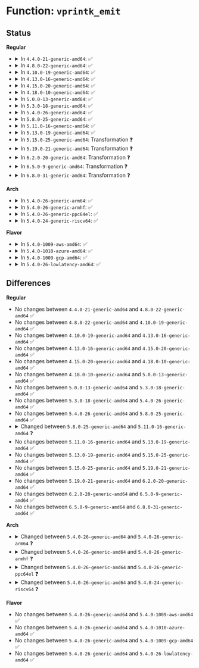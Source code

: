 # Function: <code>vprintk_emit</code>

## Status
<b>Regular</b>
<ul>
<li>
<details>
<summary>In <code>4.4.0-21-generic-amd64</code>: ✅</summary>

```c
int vprintk_emit(int facility, int level, const char * dict, size_t dictlen, const char * fmt, struct __va_list_tag * args)
```

```json
{
  "name": "vprintk_emit",
  "collision_type": "Unique Global",
  "inline_type": "No",
  "funcs": [
    {
      "addr": 18446744071579731120,
      "name": "vprintk_emit",
      "external": true,
      "loc": "kernel/printk/printk.c:1659",
      "file": "kernel/printk/printk.c",
      "inline": "seen, unknown",
      "caller_inline": [],
      "caller_func": [
        "kernel/printk/printk.c:vprintk",
        "kernel/printk/printk.c:printk_emit",
        "kernel/printk/printk.c:printk_deferred",
        "drivers/base/core.c:dev_vprintk_emit"
      ]
    }
  ],
  "symbols": [
    {
      "addr": 18446744071579731120,
      "name": "vprintk_emit",
      "section": ".text",
      "bind": "STB_GLOBAL",
      "size": 1310
    }
  ]
}
```
</details>
</li>
<li>
<details>
<summary>In <code>4.8.0-22-generic-amd64</code>: ✅</summary>

```c
int vprintk_emit(int facility, int level, const char * dict, size_t dictlen, const char * fmt, struct __va_list_tag * args)
```

```json
{
  "name": "vprintk_emit",
  "collision_type": "Unique Global",
  "inline_type": "No",
  "funcs": [
    {
      "addr": 18446744071579750256,
      "name": "vprintk_emit",
      "external": true,
      "loc": "kernel/printk/printk.c:1736",
      "file": "kernel/printk/printk.c",
      "inline": "seen, unknown",
      "caller_inline": [],
      "caller_func": [
        "kernel/printk/printk.c:printk_deferred",
        "kernel/printk/printk.c:printk_emit",
        "kernel/printk/printk.c:vprintk",
        "drivers/base/core.c:dev_vprintk_emit"
      ]
    }
  ],
  "symbols": [
    {
      "addr": 18446744071579750256,
      "name": "vprintk_emit",
      "section": ".text",
      "bind": "STB_GLOBAL",
      "size": 1284
    }
  ]
}
```
</details>
</li>
<li>
<details>
<summary>In <code>4.10.0-19-generic-amd64</code>: ✅</summary>

```c
int vprintk_emit(int facility, int level, const char * dict, size_t dictlen, const char * fmt, struct __va_list_tag * args)
```

```json
{
  "name": "vprintk_emit",
  "collision_type": "Unique Global",
  "inline_type": "No",
  "funcs": [
    {
      "addr": 18446744071579776528,
      "name": "vprintk_emit",
      "external": true,
      "loc": "kernel/printk/printk.c:1668",
      "file": "kernel/printk/printk.c",
      "inline": "seen, unknown",
      "caller_inline": [],
      "caller_func": [
        "kernel/printk/printk.c:printk_deferred",
        "kernel/printk/printk.c:printk_emit",
        "kernel/printk/printk.c:vprintk",
        "drivers/base/core.c:dev_vprintk_emit"
      ]
    }
  ],
  "symbols": [
    {
      "addr": 18446744071579776528,
      "name": "vprintk_emit",
      "section": ".text",
      "bind": "STB_GLOBAL",
      "size": 1179
    }
  ]
}
```
</details>
</li>
<li>
<details>
<summary>In <code>4.13.0-16-generic-amd64</code>: ✅</summary>

```c
int vprintk_emit(int facility, int level, const char * dict, size_t dictlen, const char * fmt, struct __va_list_tag * args)
```

```json
{
  "name": "vprintk_emit",
  "collision_type": "Unique Global",
  "inline_type": "No",
  "funcs": [
    {
      "addr": 18446744071579776144,
      "name": "vprintk_emit",
      "external": true,
      "loc": "kernel/printk/printk.c:1695",
      "file": "kernel/printk/printk.c",
      "inline": "seen, unknown",
      "caller_inline": [],
      "caller_func": [
        "kernel/printk/printk.c:vprintk_deferred",
        "kernel/printk/printk.c:printk_emit",
        "drivers/base/core.c:dev_vprintk_emit"
      ]
    }
  ],
  "symbols": [
    {
      "addr": 18446744071579776144,
      "name": "vprintk_emit",
      "section": ".text",
      "bind": "STB_GLOBAL",
      "size": 915
    }
  ]
}
```
</details>
</li>
<li>
<details>
<summary>In <code>4.15.0-20-generic-amd64</code>: ✅</summary>

```c
int vprintk_emit(int facility, int level, const char * dict, size_t dictlen, const char * fmt, struct __va_list_tag * args)
```

```json
{
  "name": "vprintk_emit",
  "collision_type": "Unique Global",
  "inline_type": "No",
  "funcs": [
    {
      "addr": 18446744071579808080,
      "name": "vprintk_emit",
      "external": true,
      "loc": "kernel/printk/printk.c:1683",
      "file": "kernel/printk/printk.c",
      "inline": "seen, unknown",
      "caller_inline": [],
      "caller_func": [
        "kernel/printk/printk.c:vprintk_deferred",
        "kernel/printk/printk.c:printk_emit",
        "drivers/base/core.c:dev_vprintk_emit"
      ]
    }
  ],
  "symbols": [
    {
      "addr": 18446744071579808080,
      "name": "vprintk_emit",
      "section": ".text",
      "bind": "STB_GLOBAL",
      "size": 915
    }
  ]
}
```
</details>
</li>
<li>
<details>
<summary>In <code>4.18.0-10-generic-amd64</code>: ✅</summary>

```c
int vprintk_emit(int facility, int level, const char * dict, size_t dictlen, const char * fmt, struct __va_list_tag * args)
```

```json
{
  "name": "vprintk_emit",
  "collision_type": "Unique Global",
  "inline_type": "No",
  "funcs": [
    {
      "addr": 18446744071579846416,
      "name": "vprintk_emit",
      "external": true,
      "loc": "kernel/printk/printk.c:1881",
      "file": "kernel/printk/printk.c",
      "inline": "seen, unknown",
      "caller_inline": [],
      "caller_func": [
        "kernel/printk/printk.c:vprintk_deferred",
        "kernel/printk/printk.c:printk_emit",
        "drivers/base/core.c:dev_vprintk_emit"
      ]
    }
  ],
  "symbols": [
    {
      "addr": 18446744071579846416,
      "name": "vprintk_emit",
      "section": ".text",
      "bind": "STB_GLOBAL",
      "size": 577
    }
  ]
}
```
</details>
</li>
<li>
<details>
<summary>In <code>5.0.0-13-generic-amd64</code>: ✅</summary>

```c
int vprintk_emit(int facility, int level, const char * dict, size_t dictlen, const char * fmt, struct __va_list_tag * args)
```

```json
{
  "name": "vprintk_emit",
  "collision_type": "Unique Global",
  "inline_type": "No",
  "funcs": [
    {
      "addr": 18446744071579893408,
      "name": "vprintk_emit",
      "external": true,
      "loc": "kernel/printk/printk.c:1893",
      "file": "kernel/printk/printk.c",
      "inline": "seen, unknown",
      "caller_inline": [],
      "caller_func": [
        "kernel/printk/printk.c:vprintk_deferred",
        "drivers/base/core.c:dev_vprintk_emit"
      ]
    }
  ],
  "symbols": [
    {
      "addr": 18446744071579893408,
      "name": "vprintk_emit",
      "section": ".text",
      "bind": "STB_GLOBAL",
      "size": 615
    }
  ]
}
```
</details>
</li>
<li>
<details>
<summary>In <code>5.3.0-18-generic-amd64</code>: ✅</summary>

```c
int vprintk_emit(int facility, int level, const char * dict, size_t dictlen, const char * fmt, struct __va_list_tag * args)
```

```json
{
  "name": "vprintk_emit",
  "collision_type": "Unique Global",
  "inline_type": "No",
  "funcs": [
    {
      "addr": 18446744071579928160,
      "name": "vprintk_emit",
      "external": true,
      "loc": "kernel/printk/printk.c:1944",
      "file": "kernel/printk/printk.c",
      "inline": "seen, unknown",
      "caller_inline": [],
      "caller_func": [
        "kernel/printk/printk.c:vprintk_deferred",
        "drivers/base/core.c:dev_vprintk_emit"
      ]
    }
  ],
  "symbols": [
    {
      "addr": 18446744071579928160,
      "name": "vprintk_emit",
      "section": ".text",
      "bind": "STB_GLOBAL",
      "size": 632
    }
  ]
}
```
</details>
</li>
<li>
<details>
<summary>In <code>5.4.0-26-generic-amd64</code>: ✅</summary>

```c
int vprintk_emit(int facility, int level, const char * dict, size_t dictlen, const char * fmt, struct __va_list_tag * args)
```

```json
{
  "name": "vprintk_emit",
  "collision_type": "Unique Global",
  "inline_type": "No",
  "funcs": [
    {
      "addr": 18446744071579978304,
      "name": "vprintk_emit",
      "external": true,
      "loc": "kernel/printk/printk.c:1954",
      "file": "kernel/printk/printk.c",
      "inline": "seen, unknown",
      "caller_inline": [],
      "caller_func": [
        "kernel/printk/printk.c:vprintk_deferred",
        "drivers/base/core.c:dev_vprintk_emit"
      ]
    }
  ],
  "symbols": [
    {
      "addr": 18446744071579978304,
      "name": "vprintk_emit",
      "section": ".text",
      "bind": "STB_GLOBAL",
      "size": 632
    }
  ]
}
```
</details>
</li>
<li>
<details>
<summary>In <code>5.8.0-25-generic-amd64</code>: ✅</summary>

```c
int vprintk_emit(int facility, int level, const char * dict, size_t dictlen, const char * fmt, struct __va_list_tag * args)
```

```json
{
  "name": "vprintk_emit",
  "collision_type": "Unique Global",
  "inline_type": "No",
  "funcs": [
    {
      "addr": 18446744071580025280,
      "name": "vprintk_emit",
      "external": true,
      "loc": "kernel/printk/printk.c:1979",
      "file": "kernel/printk/printk.c",
      "inline": "seen, unknown",
      "caller_inline": [],
      "caller_func": [
        "kernel/printk/printk.c:vprintk_deferred",
        "kernel/printk/printk.c:vprintk_default",
        "drivers/base/core.c:dev_vprintk_emit"
      ]
    }
  ],
  "symbols": [
    {
      "addr": 18446744071580025280,
      "name": "vprintk_emit",
      "section": ".text",
      "bind": "STB_GLOBAL",
      "size": 354
    }
  ]
}
```
</details>
</li>
<li>
<details>
<summary>In <code>5.11.0-16-generic-amd64</code>: ✅</summary>

```c
int vprintk_emit(int facility, int level, const struct dev_printk_info * dev_info, const char * fmt, struct __va_list_tag * args)
```

```json
{
  "name": "vprintk_emit",
  "collision_type": "Unique Global",
  "inline_type": "No",
  "funcs": [
    {
      "addr": 18446744071580004800,
      "name": "vprintk_emit",
      "external": true,
      "loc": "kernel/printk/printk.c:2060",
      "file": "kernel/printk/printk.c",
      "inline": "seen, unknown",
      "caller_inline": [],
      "caller_func": [
        "kernel/printk/printk.c:vprintk_deferred",
        "kernel/printk/printk.c:vprintk_default",
        "drivers/base/core.c:dev_vprintk_emit"
      ]
    }
  ],
  "symbols": [
    {
      "addr": 18446744071580004800,
      "name": "vprintk_emit",
      "section": ".text",
      "bind": "STB_GLOBAL",
      "size": 287
    }
  ]
}
```
</details>
</li>
<li>
<details>
<summary>In <code>5.13.0-19-generic-amd64</code>: ✅</summary>

```c
int vprintk_emit(int facility, int level, const struct dev_printk_info * dev_info, const char * fmt, struct __va_list_tag * args)
```

```json
{
  "name": "vprintk_emit",
  "collision_type": "Unique Global",
  "inline_type": "No",
  "funcs": [
    {
      "addr": 18446744071580006240,
      "name": "vprintk_emit",
      "external": true,
      "loc": "kernel/printk/printk.c:2136",
      "file": "kernel/printk/printk.c",
      "inline": "seen, unknown",
      "caller_inline": [],
      "caller_func": [
        "kernel/printk/printk.c:vprintk_deferred",
        "kernel/printk/printk.c:vprintk_default",
        "drivers/base/core.c:dev_vprintk_emit"
      ]
    }
  ],
  "symbols": [
    {
      "addr": 18446744071580006240,
      "name": "vprintk_emit",
      "section": ".text",
      "bind": "STB_GLOBAL",
      "size": 602
    }
  ]
}
```
</details>
</li>
<li>
<details>
<summary>In <code>5.15.0-25-generic-amd64</code>: Transformation ❓</summary>

```c
int vprintk_emit(int facility, int level, const struct dev_printk_info * dev_info, const char * fmt, struct __va_list_tag * args)
```

```json
{
  "name": "vprintk_emit",
  "collision_type": "Unique Global",
  "inline_type": "No",
  "funcs": [
    {
      "addr": 0,
      "name": "vprintk_emit",
      "external": true,
      "loc": "kernel/printk/printk.c:2209",
      "file": "kernel/printk/printk.c",
      "inline": "seen, unknown",
      "caller_inline": [],
      "caller_func": [
        "kernel/printk/printk.c:vprintk_deferred",
        "kernel/printk/printk.c:vprintk_default",
        "drivers/base/core.c:dev_vprintk_emit"
      ]
    }
  ],
  "symbols": [
    {
      "addr": 18446744071592133864,
      "name": "vprintk_emit.cold",
      "section": ".text",
      "bind": "STB_LOCAL",
      "size": 60
    },
    {
      "addr": 18446744071580139104,
      "name": "vprintk_emit",
      "section": ".text",
      "bind": "STB_GLOBAL",
      "size": 554
    }
  ]
}
```
</details>
</li>
<li>
<details>
<summary>In <code>5.19.0-21-generic-amd64</code>: Transformation ❓</summary>

```c
int vprintk_emit(int facility, int level, const struct dev_printk_info * dev_info, const char * fmt, struct __va_list_tag * args)
```

```json
{
  "name": "vprintk_emit",
  "collision_type": "Unique Global",
  "inline_type": "No",
  "funcs": [
    {
      "addr": 0,
      "name": "vprintk_emit",
      "external": true,
      "loc": "kernel/printk/printk.c:2230",
      "file": "kernel/printk/printk.c",
      "inline": "seen, unknown",
      "caller_inline": [],
      "caller_func": [
        "kernel/printk/printk.c:vprintk_deferred",
        "kernel/printk/printk.c:vprintk_default",
        "drivers/base/core.c:dev_vprintk_emit"
      ]
    }
  ],
  "symbols": [
    {
      "addr": 18446744071593904576,
      "name": "vprintk_emit.cold",
      "section": ".text",
      "bind": "STB_LOCAL",
      "size": 41
    },
    {
      "addr": 18446744071580281936,
      "name": "vprintk_emit",
      "section": ".text",
      "bind": "STB_GLOBAL",
      "size": 479
    }
  ]
}
```
</details>
</li>
<li>
<details>
<summary>In <code>6.2.0-20-generic-amd64</code>: Transformation ❓</summary>

```c
int vprintk_emit(int facility, int level, const struct dev_printk_info * dev_info, const char * fmt, struct __va_list_tag * args)
```

```json
{
  "name": "vprintk_emit",
  "collision_type": "Unique Global",
  "inline_type": "No",
  "funcs": [
    {
      "addr": 0,
      "name": "vprintk_emit",
      "external": true,
      "loc": "kernel/printk/printk.c:2318",
      "file": "kernel/printk/printk.c",
      "inline": "seen, unknown",
      "caller_inline": [],
      "caller_func": [
        "kernel/printk/printk.c:_printk_deferred",
        "kernel/printk/printk.c:vprintk_default",
        "drivers/base/core.c:dev_printk_emit"
      ]
    }
  ],
  "symbols": [
    {
      "addr": 18446744071595985736,
      "name": "vprintk_emit.cold",
      "section": ".text",
      "bind": "STB_LOCAL",
      "size": 41
    },
    {
      "addr": 18446744071580490672,
      "name": "vprintk_emit",
      "section": ".text",
      "bind": "STB_GLOBAL",
      "size": 479
    }
  ]
}
```
</details>
</li>
<li>
<details>
<summary>In <code>6.5.0-9-generic-amd64</code>: Transformation ❓</summary>

```c
int vprintk_emit(int facility, int level, const struct dev_printk_info * dev_info, const char * fmt, struct __va_list_tag * args)
```

```json
{
  "name": "vprintk_emit",
  "collision_type": "Unique Global",
  "inline_type": "No",
  "funcs": [
    {
      "addr": 0,
      "name": "vprintk_emit",
      "external": true,
      "loc": "kernel/printk/printk.c:2266",
      "file": "kernel/printk/printk.c",
      "inline": "seen, unknown",
      "caller_inline": [],
      "caller_func": [
        "kernel/printk/printk.c:_printk_deferred",
        "kernel/printk/printk.c:vprintk_default",
        "drivers/base/core.c:dev_printk_emit"
      ]
    }
  ],
  "symbols": [
    {
      "addr": 18446744071596504032,
      "name": "vprintk_emit.cold",
      "section": ".text",
      "bind": "STB_LOCAL",
      "size": 41
    },
    {
      "addr": 18446744071580562512,
      "name": "vprintk_emit",
      "section": ".text",
      "bind": "STB_GLOBAL",
      "size": 479
    }
  ]
}
```
</details>
</li>
<li>
<details>
<summary>In <code>6.8.0-31-generic-amd64</code>: Transformation ❓</summary>

```c
int vprintk_emit(int facility, int level, const struct dev_printk_info * dev_info, const char * fmt, struct __va_list_tag * args)
```

```json
{
  "name": "vprintk_emit",
  "collision_type": "Unique Global",
  "inline_type": "No",
  "funcs": [
    {
      "addr": 0,
      "name": "vprintk_emit",
      "external": true,
      "loc": "kernel/printk/printk.c:2262",
      "file": "kernel/printk/printk.c",
      "inline": "seen, unknown",
      "caller_inline": [],
      "caller_func": [
        "kernel/printk/printk.c:_printk_deferred",
        "kernel/printk/printk.c:vprintk_default",
        "drivers/base/core.c:dev_printk_emit"
      ]
    }
  ],
  "symbols": [
    {
      "addr": 18446744071597401698,
      "name": "vprintk_emit.cold",
      "section": ".text",
      "bind": "STB_LOCAL",
      "size": 61
    },
    {
      "addr": 18446744071580623296,
      "name": "vprintk_emit",
      "section": ".text",
      "bind": "STB_GLOBAL",
      "size": 515
    }
  ]
}
```
</details>
</li>
</ul>
<b>Arch</b>
<ul>
<li>
<details>
<summary>In <code>5.4.0-26-generic-arm64</code>: ✅</summary>

```c
int vprintk_emit(int facility, int level, const char * dict, size_t dictlen, const char * fmt, va_list args)
```

```json
{
  "name": "vprintk_emit",
  "collision_type": "Unique Global",
  "inline_type": "No",
  "funcs": [
    {
      "addr": 18446603336491162168,
      "name": "vprintk_emit",
      "external": true,
      "loc": "kernel/printk/printk.c:1954",
      "file": "kernel/printk/printk.c",
      "inline": "seen, unknown",
      "caller_inline": [],
      "caller_func": [
        "kernel/printk/printk.c:vprintk_deferred",
        "kernel/printk/printk.c:vprintk_default",
        "drivers/base/core.c:dev_vprintk_emit"
      ]
    }
  ],
  "symbols": [
    {
      "addr": 18446603336491162168,
      "name": "vprintk_emit",
      "section": ".text",
      "bind": "STB_GLOBAL",
      "size": 844
    }
  ]
}
```
</details>
</li>
<li>
<details>
<summary>In <code>5.4.0-26-generic-armhf</code>: ✅</summary>

```c
int vprintk_emit(int facility, int level, const char * dict, size_t dictlen, const char * fmt, va_list args)
```

```json
{
  "name": "vprintk_emit",
  "collision_type": "Unique Global",
  "inline_type": "No",
  "funcs": [
    {
      "addr": 3225189504,
      "name": "vprintk_emit",
      "external": true,
      "loc": "kernel/printk/printk.c:1954",
      "file": "kernel/printk/printk.c",
      "inline": "seen, unknown",
      "caller_inline": [],
      "caller_func": [
        "kernel/printk/printk.c:vprintk_deferred",
        "kernel/printk/printk.c:vprintk_default",
        "drivers/base/core.c:dev_vprintk_emit"
      ]
    }
  ],
  "symbols": [
    {
      "addr": 3225189504,
      "name": "vprintk_emit",
      "section": ".text",
      "bind": "STB_GLOBAL",
      "size": 804
    }
  ]
}
```
</details>
</li>
<li>
<details>
<summary>In <code>5.4.0-26-generic-ppc64el</code>: ✅</summary>

```c
int vprintk_emit(int facility, int level, const char * dict, size_t dictlen, const char * fmt, va_list args)
```

```json
{
  "name": "vprintk_emit",
  "collision_type": "Unique Global",
  "inline_type": "No",
  "funcs": [
    {
      "addr": 13835058055284061280,
      "name": "vprintk_emit",
      "external": true,
      "loc": "kernel/printk/printk.c:1954",
      "file": "kernel/printk/printk.c",
      "inline": "seen, unknown",
      "caller_inline": [],
      "caller_func": [
        "kernel/printk/printk.c:vprintk_deferred",
        "drivers/base/core.c:dev_vprintk_emit"
      ]
    }
  ],
  "symbols": [
    {
      "addr": 13835058055284061280,
      "name": "vprintk_emit",
      "section": ".text",
      "bind": "STB_GLOBAL",
      "size": 800
    }
  ]
}
```
</details>
</li>
<li>
<details>
<summary>In <code>5.4.0-24-generic-riscv64</code>: ✅</summary>

```c
int vprintk_emit(int facility, int level, const char * dict, size_t dictlen, const char * fmt, va_list args)
```

```json
{
  "name": "vprintk_emit",
  "collision_type": "Unique Global",
  "inline_type": "No",
  "funcs": [
    {
      "addr": 18446743936271716860,
      "name": "vprintk_emit",
      "external": true,
      "loc": "kernel/printk/printk.c:1954",
      "file": "kernel/printk/printk.c",
      "inline": "seen, unknown",
      "caller_inline": [],
      "caller_func": [
        "kernel/printk/printk.c:vprintk_deferred",
        "kernel/printk/printk.c:vprintk_default",
        "drivers/base/core.c:dev_vprintk_emit"
      ]
    }
  ],
  "symbols": [
    {
      "addr": 18446743936271716860,
      "name": "vprintk_emit",
      "section": ".text",
      "bind": "STB_GLOBAL",
      "size": 648
    }
  ]
}
```
</details>
</li>
</ul>
<b>Flavor</b>
<ul>
<li>
<details>
<summary>In <code>5.4.0-1009-aws-amd64</code>: ✅</summary>

```c
int vprintk_emit(int facility, int level, const char * dict, size_t dictlen, const char * fmt, struct __va_list_tag * args)
```

```json
{
  "name": "vprintk_emit",
  "collision_type": "Unique Global",
  "inline_type": "No",
  "funcs": [
    {
      "addr": 18446744071579947040,
      "name": "vprintk_emit",
      "external": true,
      "loc": "kernel/printk/printk.c:1954",
      "file": "kernel/printk/printk.c",
      "inline": "seen, unknown",
      "caller_inline": [],
      "caller_func": [
        "kernel/printk/printk.c:vprintk_deferred",
        "drivers/base/core.c:dev_vprintk_emit"
      ]
    }
  ],
  "symbols": [
    {
      "addr": 18446744071579947040,
      "name": "vprintk_emit",
      "section": ".text",
      "bind": "STB_GLOBAL",
      "size": 632
    }
  ]
}
```
</details>
</li>
<li>
<details>
<summary>In <code>5.4.0-1010-azure-amd64</code>: ✅</summary>

```c
int vprintk_emit(int facility, int level, const char * dict, size_t dictlen, const char * fmt, struct __va_list_tag * args)
```

```json
{
  "name": "vprintk_emit",
  "collision_type": "Unique Global",
  "inline_type": "No",
  "funcs": [
    {
      "addr": 18446744071579885024,
      "name": "vprintk_emit",
      "external": true,
      "loc": "kernel/printk/printk.c:1954",
      "file": "kernel/printk/printk.c",
      "inline": "seen, unknown",
      "caller_inline": [],
      "caller_func": [
        "kernel/printk/printk.c:vprintk_deferred",
        "drivers/base/core.c:dev_vprintk_emit"
      ]
    }
  ],
  "symbols": [
    {
      "addr": 18446744071579885024,
      "name": "vprintk_emit",
      "section": ".text",
      "bind": "STB_GLOBAL",
      "size": 561
    }
  ]
}
```
</details>
</li>
<li>
<details>
<summary>In <code>5.4.0-1009-gcp-amd64</code>: ✅</summary>

```c
int vprintk_emit(int facility, int level, const char * dict, size_t dictlen, const char * fmt, struct __va_list_tag * args)
```

```json
{
  "name": "vprintk_emit",
  "collision_type": "Unique Global",
  "inline_type": "No",
  "funcs": [
    {
      "addr": 18446744071579938576,
      "name": "vprintk_emit",
      "external": true,
      "loc": "kernel/printk/printk.c:1954",
      "file": "kernel/printk/printk.c",
      "inline": "seen, unknown",
      "caller_inline": [],
      "caller_func": [
        "kernel/printk/printk.c:vprintk_deferred",
        "drivers/base/core.c:dev_vprintk_emit"
      ]
    }
  ],
  "symbols": [
    {
      "addr": 18446744071579938576,
      "name": "vprintk_emit",
      "section": ".text",
      "bind": "STB_GLOBAL",
      "size": 632
    }
  ]
}
```
</details>
</li>
<li>
<details>
<summary>In <code>5.4.0-26-lowlatency-amd64</code>: ✅</summary>

```c
int vprintk_emit(int facility, int level, const char * dict, size_t dictlen, const char * fmt, struct __va_list_tag * args)
```

```json
{
  "name": "vprintk_emit",
  "collision_type": "Unique Global",
  "inline_type": "No",
  "funcs": [
    {
      "addr": 18446744071579984816,
      "name": "vprintk_emit",
      "external": true,
      "loc": "kernel/printk/printk.c:1954",
      "file": "kernel/printk/printk.c",
      "inline": "seen, unknown",
      "caller_inline": [],
      "caller_func": [
        "kernel/printk/printk.c:vprintk_deferred",
        "drivers/base/core.c:dev_vprintk_emit"
      ]
    }
  ],
  "symbols": [
    {
      "addr": 18446744071579984816,
      "name": "vprintk_emit",
      "section": ".text",
      "bind": "STB_GLOBAL",
      "size": 676
    }
  ]
}
```
</details>
</li>
</ul>

## Differences
<b>Regular</b>
<ul>
<li>
No changes between <code>4.4.0-21-generic-amd64</code> and <code>4.8.0-22-generic-amd64</code> ✅
</li>
<li>
No changes between <code>4.8.0-22-generic-amd64</code> and <code>4.10.0-19-generic-amd64</code> ✅
</li>
<li>
No changes between <code>4.10.0-19-generic-amd64</code> and <code>4.13.0-16-generic-amd64</code> ✅
</li>
<li>
No changes between <code>4.13.0-16-generic-amd64</code> and <code>4.15.0-20-generic-amd64</code> ✅
</li>
<li>
No changes between <code>4.15.0-20-generic-amd64</code> and <code>4.18.0-10-generic-amd64</code> ✅
</li>
<li>
No changes between <code>4.18.0-10-generic-amd64</code> and <code>5.0.0-13-generic-amd64</code> ✅
</li>
<li>
No changes between <code>5.0.0-13-generic-amd64</code> and <code>5.3.0-18-generic-amd64</code> ✅
</li>
<li>
No changes between <code>5.3.0-18-generic-amd64</code> and <code>5.4.0-26-generic-amd64</code> ✅
</li>
<li>
No changes between <code>5.4.0-26-generic-amd64</code> and <code>5.8.0-25-generic-amd64</code> ✅
</li>
<li>
<details>
<summary>Changed between <code>5.8.0-25-generic-amd64</code> and <code>5.11.0-16-generic-amd64</code> ❓</summary>
<ul>
<li>
<b>Param added. </b>
<code>const struct dev_printk_info * dev_info</code>
</li>
<li>
<b>Param removed. </b>
<code>const char * dict</code>
</li>
<li>
<b>Param removed. </b>
<code>size_t dictlen</code>
</li>
<li>
<b>Param reordered. </b>
<code>facility, level, dict, dictlen, fmt, args</code> ➡️ <code>facility, level, dev_info, fmt, args</code>
</li>
</ul>
</details>
</li>
<li>
No changes between <code>5.11.0-16-generic-amd64</code> and <code>5.13.0-19-generic-amd64</code> ✅
</li>
<li>
No changes between <code>5.13.0-19-generic-amd64</code> and <code>5.15.0-25-generic-amd64</code> ✅
</li>
<li>
No changes between <code>5.15.0-25-generic-amd64</code> and <code>5.19.0-21-generic-amd64</code> ✅
</li>
<li>
No changes between <code>5.19.0-21-generic-amd64</code> and <code>6.2.0-20-generic-amd64</code> ✅
</li>
<li>
No changes between <code>6.2.0-20-generic-amd64</code> and <code>6.5.0-9-generic-amd64</code> ✅
</li>
<li>
No changes between <code>6.5.0-9-generic-amd64</code> and <code>6.8.0-31-generic-amd64</code> ✅
</li>
</ul>
<b>Arch</b>
<ul>
<li>
<details>
<summary>Changed between <code>5.4.0-26-generic-amd64</code> and <code>5.4.0-26-generic-arm64</code> ❓</summary>
<ul>
<li>
<b>Param type changed. </b>
<code>struct __va_list_tag * args</code> ➡️ <code>va_list args</code>
</li>
</ul>
</details>
</li>
<li>
<details>
<summary>Changed between <code>5.4.0-26-generic-amd64</code> and <code>5.4.0-26-generic-armhf</code> ❓</summary>
<ul>
<li>
<b>Param type changed. </b>
<code>struct __va_list_tag * args</code> ➡️ <code>va_list args</code>
</li>
</ul>
</details>
</li>
<li>
<details>
<summary>Changed between <code>5.4.0-26-generic-amd64</code> and <code>5.4.0-26-generic-ppc64el</code> ❓</summary>
<ul>
<li>
<b>Param type changed. </b>
<code>struct __va_list_tag * args</code> ➡️ <code>va_list args</code>
</li>
</ul>
</details>
</li>
<li>
<details>
<summary>Changed between <code>5.4.0-26-generic-amd64</code> and <code>5.4.0-24-generic-riscv64</code> ❓</summary>
<ul>
<li>
<b>Param type changed. </b>
<code>struct __va_list_tag * args</code> ➡️ <code>va_list args</code>
</li>
</ul>
</details>
</li>
</ul>
<b>Flavor</b>
<ul>
<li>
No changes between <code>5.4.0-26-generic-amd64</code> and <code>5.4.0-1009-aws-amd64</code> ✅
</li>
<li>
No changes between <code>5.4.0-26-generic-amd64</code> and <code>5.4.0-1010-azure-amd64</code> ✅
</li>
<li>
No changes between <code>5.4.0-26-generic-amd64</code> and <code>5.4.0-1009-gcp-amd64</code> ✅
</li>
<li>
No changes between <code>5.4.0-26-generic-amd64</code> and <code>5.4.0-26-lowlatency-amd64</code> ✅
</li>
</ul>
